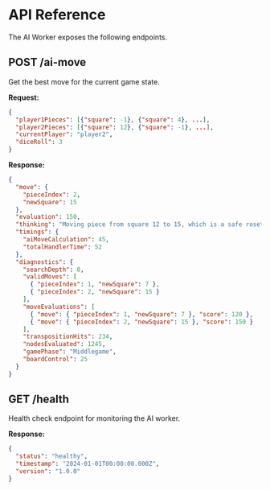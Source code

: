 # API Reference

The AI Worker exposes the following endpoints.

## POST /ai-move

Get the best move for the current game state.

**Request:**

```json
{
  "player1Pieces": [{"square": -1}, {"square": 4}, ...],
  "player2Pieces": [{"square": 12}, {"square": -1}, ...],
  "currentPlayer": "player2",
  "diceRoll": 3
}
```

**Response:**

```json
{
  "move": {
    "pieceIndex": 2,
    "newSquare": 15
  },
  "evaluation": 150,
  "thinking": "Moving piece from square 12 to 15, which is a safe rosette square.",
  "timings": {
    "aiMoveCalculation": 45,
    "totalHandlerTime": 52
  },
  "diagnostics": {
    "searchDepth": 8,
    "validMoves": [
      { "pieceIndex": 1, "newSquare": 7 },
      { "pieceIndex": 2, "newSquare": 15 }
    ],
    "moveEvaluations": [
      { "move": { "pieceIndex": 1, "newSquare": 7 }, "score": 120 },
      { "move": { "pieceIndex": 2, "newSquare": 15 }, "score": 150 }
    ],
    "transpositionHits": 234,
    "nodesEvaluated": 1245,
    "gamePhase": "Middlegame",
    "boardControl": 25
  }
}
```

## GET /health

Health check endpoint for monitoring the AI worker.

**Response:**

```json
{
  "status": "healthy",
  "timestamp": "2024-01-01T00:00:00.000Z",
  "version": "1.0.0"
}
```
